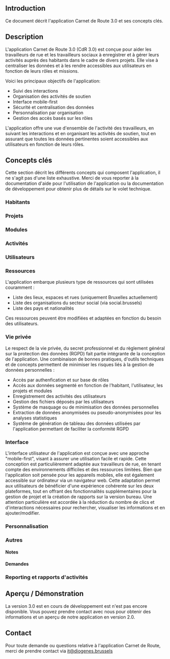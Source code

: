 ## Introduction

Ce document décrit l'application Carnet de Route 3.0 et ses concepts clés.

## Description

L'application Carnet de Route 3.0 (CdR 3.0) est conçue pour aider les travailleurs de rue et les travailleurs sociaux à enregistrer et à gérer leurs activités auprès des habitants dans le cadre de divers projets. Elle vise à centraliser les données et à les rendre accessibles aux utilisateurs en fonction de leurs rôles et missions.

Voici les principaux objectifs de l'application:

- Suivi des interactions
- Organisation des activités de soutien
- Interface mobile-first
- Sécurité et centralisation des données
- Personnalisation par organisation
- Gestion des accès basés sur les rôles

L'application offre une vue d'ensemble de l'activité des travailleurs, en suivant les interactions et en organisant les activités de soutien, tout en assurant que toutes les données pertinentes soient accessibles aux utilisateurs en fonction de leurs rôles.

## Concepts clés

Cette section décrit les différents concepts qui composent l'application, il ne s'agit pas d'une liste exhaustive. Merci de vous reporter à la documentation d'aide pour l'utilisation de l'application ou la documentation de développement pour obtenir plus de détails sur le volet technique.

### Habitants

### Projets

### Modules

### Activités

### Utilisateurs

### Ressources

L'application embarque plusieurs type de ressources qui sont utilisées couramment :

- Liste des lieux, espaces et rues (uniquement Bruxelles actuellement)
- Liste des organisations du secteur social (via social.brussels)
- Liste des pays et nationalités

Ces ressources peuvent être modifiées et adaptées en fonction du besoin des utilisateurs.

### Vie privée

Le respect de la vie privée, du secret professionnel et du règlement général sur la protection des données (RGPD) fait partie intégrante de la conception de l'application. Une combinaison de bonnes pratiques, d'outils techniques et de concepts permettent de minimiser les risques liés à la gestion de données personnelles :

- Accès par authenfication et sur base de rôles
- Accès aux données segmenté en fonction de l'habitant, l'utilisateur, les projets et modules
- Enregistrement des activités des utilisateurs
- Gestion des fichiers déposés par les utilisateurs
- Système de masquage ou de minimisation des données personnelles
- Extraction de données anonymisées ou pseudo-anonymisées pour les analyses statistiques
- Système de génération de tableau des données utilisées par l'application permettant de faciliter la conformité RGPD

### Interface

L'interface utilisateur de l'application est conçue avec une approche "mobile-first", visant à assurer une utilisation facile et rapide. Cette conception est particulièrement adaptée aux travailleurs de rue, en tenant compte des environnements difficiles et des ressources limitées. Bien que l'application soit pensée pour les appareils mobiles, elle est également accessible sur ordinateur via un navigateur web. Cette adaptation permet aux utilisateurs de bénéficier d'une expérience cohérente sur les deux plateformes, tout en offrant des fonctionnalités supplémentaires pour la gestion de projet et la création de rapports sur la version bureau.
Une attention particulière est accordée à la réduction du nombre de clics et d'interactions nécessaires pour rechercher, visualiser les informations et en ajouter/modifier.

### Personnalisation

### Autres

#### Notes

#### Demandes

### Reporting et rapports d'activités

## Aperçu / Démonstration

La version 3.0 est en cours de développement est n'est pas encore disponible. Vous pouvez prendre contact avec nous pour obtenir des informations et un aperçu de notre application en version 2.0.

## Contact

Pour toute demande ou questions relative à l'application Carnet de Route, merci de prendre contact via it@diogenes.brussels
